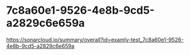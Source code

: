 # 7c8a60e1-9526-4e8b-9cd5-a2829c6e659a
https://sonarcloud.io/summary/overall?id=examly-test_7c8a60e1-9526-4e8b-9cd5-a2829c6e659a
